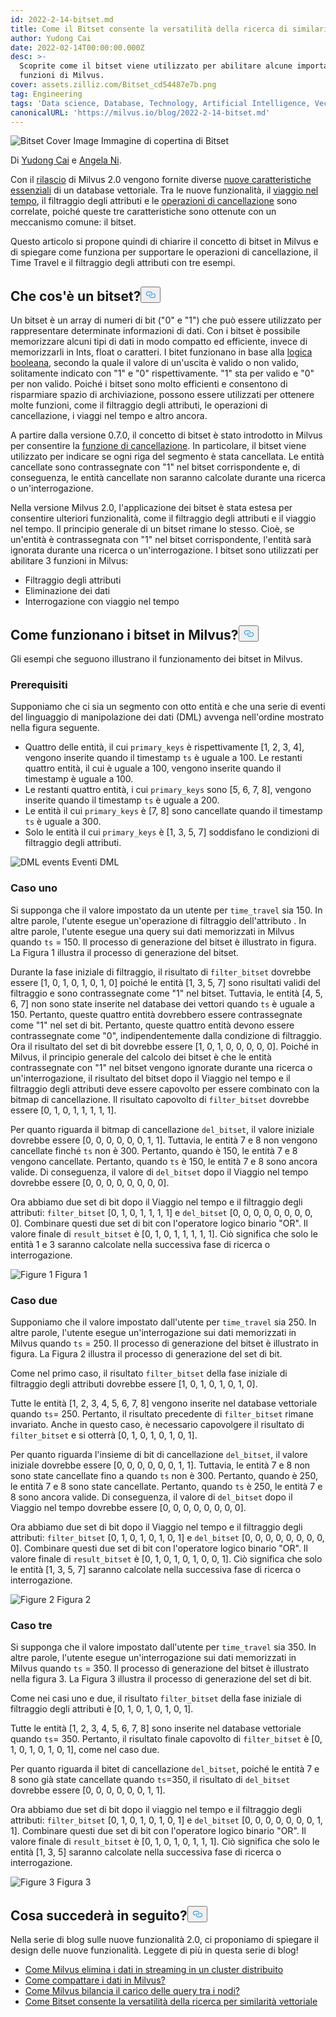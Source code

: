 ```yaml
---
id: 2022-2-14-bitset.md
title: Come il Bitset consente la versatilità della ricerca di similarità vettoriale
author: Yudong Cai
date: 2022-02-14T00:00:00.000Z
desc: >-
  Scoprite come il bitset viene utilizzato per abilitare alcune importanti
  funzioni di Milvus.
cover: assets.zilliz.com/Bitset_cd54487e7b.png
tag: Engineering
tags: 'Data science, Database, Technology, Artificial Intelligence, Vector Management'
canonicalURL: 'https://milvus.io/blog/2022-2-14-bitset.md'
---
```

<p>
  
   <span class="img-wrapper"> <img translate="no" src="https://assets.zilliz.com/Bitset_cd54487e7b.png" alt="Bitset Cover Image" class="doc-image" id="bitset-cover-image" />
   </span> <span class="img-wrapper"> <span>Immagine di copertina di Bitset</span> </span></p>
<p>Di <a href="https://github.com/cydrain">Yudong Cai</a> e <a href="https://www.linkedin.com/in/yiyun-n-2aa713163/">Angela Ni</a>.</p>
<p>Con il <a href="https://milvus.io/blog/2022-1-25-annoucing-general-availability-of-milvus-2-0.md">rilascio</a> di Milvus 2.0 vengono fornite diverse <a href="https://milvus.io/blog/2022-1-27-milvus-2-0-a-glimpse-at-new-features.md">nuove caratteristiche essenziali</a> di un database vettoriale. Tra le nuove funzionalità, il <a href="https://milvus.io/docs/v2.0.x/timetravel_ref.md">viaggio nel tempo</a>, il filtraggio degli attributi e le <a href="https://milvus.io/blog/2022-02-07-how-milvus-deletes-streaming-data-in-distributed-cluster.md">operazioni di cancellazione</a> sono correlate, poiché queste tre caratteristiche sono ottenute con un meccanismo comune: il bitset.</p>
<p>Questo articolo si propone quindi di chiarire il concetto di bitset in Milvus e di spiegare come funziona per supportare le operazioni di cancellazione, il Time Travel e il filtraggio degli attributi con tre esempi.</p>
<h2 id="What-is-bitset" class="common-anchor-header">Che cos'è un bitset?<button data-href="#What-is-bitset" class="anchor-icon" translate="no">
      <svg translate="no"
        aria-hidden="true"
        focusable="false"
        height="20"
        version="1.1"
        viewBox="0 0 16 16"
        width="16"
      >
        <path
          fill="#0092E4"
          fill-rule="evenodd"
          d="M4 9h1v1H4c-1.5 0-3-1.69-3-3.5S2.55 3 4 3h4c1.45 0 3 1.69 3 3.5 0 1.41-.91 2.72-2 3.25V8.59c.58-.45 1-1.27 1-2.09C10 5.22 8.98 4 8 4H4c-.98 0-2 1.22-2 2.5S3 9 4 9zm9-3h-1v1h1c1 0 2 1.22 2 2.5S13.98 12 13 12H9c-.98 0-2-1.22-2-2.5 0-.83.42-1.64 1-2.09V6.25c-1.09.53-2 1.84-2 3.25C6 11.31 7.55 13 9 13h4c1.45 0 3-1.69 3-3.5S14.5 6 13 6z"
        ></path>
      </svg>
    </button></h2><p>Un bitset è un array di numeri di bit ("0" e "1") che può essere utilizzato per rappresentare determinate informazioni di dati. Con i bitset è possibile memorizzare alcuni tipi di dati in modo compatto ed efficiente, invece di memorizzarli in Ints, float o caratteri. I bitet funzionano in base alla <a href="https://milvus.io/docs/v2.0.x/boolean.md">logica booleana</a>, secondo la quale il valore di un'uscita è valido o non valido, solitamente indicato con "1" e "0" rispettivamente. "1" sta per valido e "0" per non valido. Poiché i bitset sono molto efficienti e consentono di risparmiare spazio di archiviazione, possono essere utilizzati per ottenere molte funzioni, come il filtraggio degli attributi, le operazioni di cancellazione, i viaggi nel tempo e altro ancora.</p>
<p>A partire dalla versione 0.7.0, il concetto di bitset è stato introdotto in Milvus per consentire la <a href="https://milvus.io/blog/deleting-data-in-milvus.md">funzione di cancellazione</a>. In particolare, il bitset viene utilizzato per indicare se ogni riga del segmento è stata cancellata. Le entità cancellate sono contrassegnate con "1" nel bitset corrispondente e, di conseguenza, le entità cancellate non saranno calcolate durante una ricerca o un'interrogazione.</p>
<p>Nella versione Milvus 2.0, l'applicazione dei bitset è stata estesa per consentire ulteriori funzionalità, come il filtraggio degli attributi e il viaggio nel tempo. Il principio generale di un bitset rimane lo stesso. Cioè, se un'entità è contrassegnata con "1" nel bitset corrispondente, l'entità sarà ignorata durante una ricerca o un'interrogazione. I bitset sono utilizzati per abilitare 3 funzioni in Milvus:</p>
<ul>
<li>Filtraggio degli attributi</li>
<li>Eliminazione dei dati</li>
<li>Interrogazione con viaggio nel tempo</li>
</ul>
<h2 id="How-does-bitset-work-in-Milvus" class="common-anchor-header">Come funzionano i bitset in Milvus?<button data-href="#How-does-bitset-work-in-Milvus" class="anchor-icon" translate="no">
      <svg translate="no"
        aria-hidden="true"
        focusable="false"
        height="20"
        version="1.1"
        viewBox="0 0 16 16"
        width="16"
      >
        <path
          fill="#0092E4"
          fill-rule="evenodd"
          d="M4 9h1v1H4c-1.5 0-3-1.69-3-3.5S2.55 3 4 3h4c1.45 0 3 1.69 3 3.5 0 1.41-.91 2.72-2 3.25V8.59c.58-.45 1-1.27 1-2.09C10 5.22 8.98 4 8 4H4c-.98 0-2 1.22-2 2.5S3 9 4 9zm9-3h-1v1h1c1 0 2 1.22 2 2.5S13.98 12 13 12H9c-.98 0-2-1.22-2-2.5 0-.83.42-1.64 1-2.09V6.25c-1.09.53-2 1.84-2 3.25C6 11.31 7.55 13 9 13h4c1.45 0 3-1.69 3-3.5S14.5 6 13 6z"
        ></path>
      </svg>
    </button></h2><p>Gli esempi che seguono illustrano il funzionamento dei bitset in Milvus.</p>
<h3 id="Prerequisites" class="common-anchor-header">Prerequisiti</h3><p>Supponiamo che ci sia un segmento con otto entità e che una serie di eventi del linguaggio di manipolazione dei dati (DML) avvenga nell'ordine mostrato nella figura seguente.</p>
<ul>
<li>Quattro delle entità, il cui <code translate="no">primary_keys</code> è rispettivamente [1, 2, 3, 4], vengono inserite quando il timestamp <code translate="no">ts</code> è uguale a 100. Le restanti quattro entità, il cui è uguale a 100, vengono inserite quando il timestamp è uguale a 100.</li>
<li>Le restanti quattro entità, i cui <code translate="no">primary_keys</code> sono [5, 6, 7, 8], vengono inserite quando il timestamp <code translate="no">ts</code> è uguale a 200.</li>
<li>Le entità il cui <code translate="no">primary_keys</code> è [7, 8] sono cancellate quando il timestamp <code translate="no">ts</code> è uguale a 300.</li>
<li>Solo le entità il cui <code translate="no">primary_keys</code> è [1, 3, 5, 7] soddisfano le condizioni di filtraggio degli attributi.</li>
</ul>
<p>
  
   <span class="img-wrapper"> <img translate="no" src="https://assets.zilliz.com/UML_1_0a3605808c.jpg" alt="DML events" class="doc-image" id="dml-events" />
   </span> <span class="img-wrapper"> <span>Eventi DML</span> </span></p>
<h3 id="Case-one" class="common-anchor-header">Caso uno</h3><p>Si supponga che il valore impostato da un utente per <code translate="no">time_travel</code> sia 150. In altre parole, l'utente esegue un'operazione di filtraggio dell'attributo . In altre parole, l'utente esegue una query sui dati memorizzati in Milvus quando <code translate="no">ts</code> = 150. Il processo di generazione del bitset è illustrato in figura. La Figura 1 illustra il processo di generazione del bitset.</p>
<p>Durante la fase iniziale di filtraggio, il risultato di <code translate="no">filter_bitset</code> dovrebbe essere [1, 0, 1, 0, 1, 0, 1, 0] poiché le entità [1, 3, 5, 7] sono risultati validi del filtraggio e sono contrassegnate come "1" nel bitset. Tuttavia, le entità [4, 5, 6, 7] non sono state inserite nel database dei vettori quando <code translate="no">ts</code> è uguale a 150. Pertanto, queste quattro entità dovrebbero essere contrassegnate come "1" nel set di bit. Pertanto, queste quattro entità devono essere contrassegnate come "0", indipendentemente dalla condizione di filtraggio. Ora il risultato del set di bit dovrebbe essere [1, 0, 1, 0, 0, 0, 0, 0]. Poiché in Milvus, il principio generale del calcolo dei bitset è che le entità contrassegnate con "1" nel bitset vengono ignorate durante una ricerca o un'interrogazione, il risultato del bitset dopo il Viaggio nel tempo e il filtraggio degli attributi deve essere capovolto per essere combinato con la bitmap di cancellazione. Il risultato capovolto di <code translate="no">filter_bitset</code> dovrebbe essere [0, 1, 0, 1, 1, 1, 1, 1].</p>
<p>Per quanto riguarda il bitmap di cancellazione <code translate="no">del_bitset</code>, il valore iniziale dovrebbe essere [0, 0, 0, 0, 0, 0, 1, 1]. Tuttavia, le entità 7 e 8 non vengono cancellate finché <code translate="no">ts</code> non è 300. Pertanto, quando è 150, le entità 7 e 8 vengono cancellate. Pertanto, quando <code translate="no">ts</code> è 150, le entità 7 e 8 sono ancora valide. Di conseguenza, il valore di <code translate="no">del_bitset</code> dopo il Viaggio nel tempo dovrebbe essere [0, 0, 0, 0, 0, 0, 0, 0].</p>
<p>Ora abbiamo due set di bit dopo il Viaggio nel tempo e il filtraggio degli attributi: <code translate="no">filter_bitset</code> [0, 1, 0, 1, 1, 1, 1] e <code translate="no">del_bitset</code> [0, 0, 0, 0, 0, 0, 0, 0, 0].  Combinare questi due set di bit con l'operatore logico binario "OR". Il valore finale di <code translate="no">result_bitset</code> è [0, 1, 0, 1, 1, 1, 1, 1]. Ciò significa che solo le entità 1 e 3 saranno calcolate nella successiva fase di ricerca o interrogazione.</p>
<p>
  
   <span class="img-wrapper"> <img translate="no" src="https://assets.zilliz.com/bitset_figure1_1b5852f7a7.jpeg" alt="Figure 1" class="doc-image" id="figure-1" />
   </span> <span class="img-wrapper"> <span>Figura 1</span> </span></p>
<h3 id="Case-two" class="common-anchor-header">Caso due</h3><p>Supponiamo che il valore impostato dall'utente per <code translate="no">time_travel</code> sia 250. In altre parole, l'utente esegue un'interrogazione sui dati memorizzati in Milvus quando <code translate="no">ts</code> = 250. Il processo di generazione del bitset è illustrato in figura. La Figura 2 illustra il processo di generazione del set di bit.</p>
<p>Come nel primo caso, il risultato <code translate="no">filter_bitset</code> della fase iniziale di filtraggio degli attributi dovrebbe essere [1, 0, 1, 0, 1, 0, 1, 0].</p>
<p>Tutte le entità [1, 2, 3, 4, 5, 6, 7, 8] vengono inserite nel database vettoriale quando <code translate="no">ts</code>= 250. Pertanto, il risultato precedente di <code translate="no">filter_bitset</code> rimane invariato. Anche in questo caso, è necessario capovolgere il risultato di <code translate="no">filter_bitset</code> e si otterrà [0, 1, 0, 1, 0, 1, 0, 1].</p>
<p>Per quanto riguarda l'insieme di bit di cancellazione <code translate="no">del_bitset</code>, il valore iniziale dovrebbe essere [0, 0, 0, 0, 0, 0, 1, 1]. Tuttavia, le entità 7 e 8 non sono state cancellate fino a quando <code translate="no">ts</code> non è 300. Pertanto, quando è 250, le entità 7 e 8 sono state cancellate. Pertanto, quando <code translate="no">ts</code> è 250, le entità 7 e 8 sono ancora valide. Di conseguenza, il valore di <code translate="no">del_bitset</code> dopo il Viaggio nel tempo dovrebbe essere [0, 0, 0, 0, 0, 0, 0, 0].</p>
<p>Ora abbiamo due set di bit dopo il Viaggio nel tempo e il filtraggio degli attributi: <code translate="no">filter_bitset</code> [0, 1, 0, 1, 0, 1, 0, 1] e <code translate="no">del_bitset</code> [0, 0, 0, 0, 0, 0, 0, 0, 0].  Combinare questi due set di bit con l'operatore logico binario "OR". Il valore finale di <code translate="no">result_bitset</code> è [0, 1, 0, 1, 0, 1, 0, 0, 1]. Ciò significa che solo le entità [1, 3, 5, 7] saranno calcolate nella successiva fase di ricerca o interrogazione.</p>
<p>
  
   <span class="img-wrapper"> <img translate="no" src="https://assets.zilliz.com/bitset_figure2_7cbaa7c719.jpeg" alt="Figure 2" class="doc-image" id="figure-2" />
   </span> <span class="img-wrapper"> <span>Figura 2</span> </span></p>
<h3 id="Case-three" class="common-anchor-header">Caso tre</h3><p>Si supponga che il valore impostato dall'utente per <code translate="no">time_travel</code> sia 350. In altre parole, l'utente esegue un'interrogazione sui dati memorizzati in Milvus quando <code translate="no">ts</code> = 350. Il processo di generazione del bitset è illustrato nella figura 3. La Figura 3 illustra il processo di generazione del set di bit.</p>
<p>Come nei casi uno e due, il risultato <code translate="no">filter_bitset</code> della fase iniziale di filtraggio degli attributi è [0, 1, 0, 1, 0, 1, 0, 1].</p>
<p>Tutte le entità [1, 2, 3, 4, 5, 6, 7, 8] sono inserite nel database vettoriale quando <code translate="no">ts</code>= 350. Pertanto, il risultato finale capovolto di <code translate="no">filter_bitset</code> è [0, 1, 0, 1, 0, 1, 0, 1], come nel caso due.</p>
<p>Per quanto riguarda il bitet di cancellazione <code translate="no">del_bitset</code>, poiché le entità 7 e 8 sono già state cancellate quando <code translate="no">ts</code>=350, il risultato di <code translate="no">del_bitset</code> dovrebbe essere [0, 0, 0, 0, 0, 0, 1, 1].</p>
<p>Ora abbiamo due set di bit dopo il viaggio nel tempo e il filtraggio degli attributi: <code translate="no">filter_bitset</code> [0, 1, 0, 1, 0, 1, 0, 1] e <code translate="no">del_bitset</code> [0, 0, 0, 0, 0, 0, 0, 1, 1].  Combinare questi due set di bit con l'operatore logico binario "OR". Il valore finale di <code translate="no">result_bitset</code> è [0, 1, 0, 1, 0, 1, 1, 1]. Ciò significa che solo le entità [1, 3, 5] saranno calcolate nella successiva fase di ricerca o interrogazione.</p>
<p>
  
   <span class="img-wrapper"> <img translate="no" src="https://assets.zilliz.com/bitset_figure3_dd46a6aecf.jpeg" alt="Figure 3" class="doc-image" id="figure-3" />
   </span> <span class="img-wrapper"> <span>Figura 3</span> </span></p>
<h2 id="Whats-next" class="common-anchor-header">Cosa succederà in seguito?<button data-href="#Whats-next" class="anchor-icon" translate="no">
      <svg translate="no"
        aria-hidden="true"
        focusable="false"
        height="20"
        version="1.1"
        viewBox="0 0 16 16"
        width="16"
      >
        <path
          fill="#0092E4"
          fill-rule="evenodd"
          d="M4 9h1v1H4c-1.5 0-3-1.69-3-3.5S2.55 3 4 3h4c1.45 0 3 1.69 3 3.5 0 1.41-.91 2.72-2 3.25V8.59c.58-.45 1-1.27 1-2.09C10 5.22 8.98 4 8 4H4c-.98 0-2 1.22-2 2.5S3 9 4 9zm9-3h-1v1h1c1 0 2 1.22 2 2.5S13.98 12 13 12H9c-.98 0-2-1.22-2-2.5 0-.83.42-1.64 1-2.09V6.25c-1.09.53-2 1.84-2 3.25C6 11.31 7.55 13 9 13h4c1.45 0 3-1.69 3-3.5S14.5 6 13 6z"
        ></path>
      </svg>
    </button></h2><p>Nella serie di blog sulle nuove funzionalità 2.0, ci proponiamo di spiegare il design delle nuove funzionalità. Leggete di più in questa serie di blog!</p>
<ul>
<li><a href="https://milvus.io/blog/2022-02-07-how-milvus-deletes-streaming-data-in-distributed-cluster.md">Come Milvus elimina i dati in streaming in un cluster distribuito</a></li>
<li><a href="https://milvus.io/blog/2022-2-21-compact.md">Come compattare i dati in Milvus?</a></li>
<li><a href="https://milvus.io/blog/2022-02-28-how-milvus-balances-query-load-across-nodes.md">Come Milvus bilancia il carico delle query tra i nodi?</a></li>
<li><a href="https://milvus.io/blog/2022-2-14-bitset.md">Come Bitset consente la versatilità della ricerca per similarità vettoriale</a></li>
</ul>
